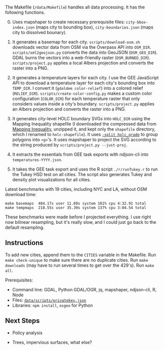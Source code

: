 The Makefile (`/data/Makefile`) handles all data processing. It has the following functions.

0. Uses mapshaper to create necessary prerequisite files: `city-bbox-index.json` (maps city to bounding box), `city-boundaries.json` (maps city to dissolved bounary).

1. It generates a basemap for each city. `scripts/download-osm.sh` downloads vector data from OSM via the Overpass API into `OSM_DIR`. `scripts/xml2geojson.py` converts the data into GeoJSON (`OSM_GEO_DIR`). GDAL burns the vectors into a web-friendly raster (`OSM_BURNED_DIR`). `scripts/project.py` applies a local Albers projection and converts the raster into a PNG.

2. It generates a temperature layers for each city. I use the GEE JavaScript API to download a temperature layer for each city's bounding box into `TEMP_DIR`. I convert it (`gdaldem color-relief`) into a colored relief (`RELIEF_DIR`). `scripts/create-color-config.py` makes a custom color configuration (`COLOR_DIR`) for each temperature raster that only considers values inside a city's boundary. `scripts/project.py` applies an Albers projection and converts the raster into a PNG.

3. It generates city-level HOLC boundary SVGs into `HOLC_DIR` using the Mapping Inequality shapefile (I downloaded the compressed data from [Mapping Inequality](https://dsl.richmond.edu/panorama/redlining/#loc=11/40.809/-74.187&˜city=manhattan-ny&area=D3&text=intro), unzipped it, and kept only the `shapefile` directory, which I renamed to `holc-shapefile`). It uses [`-split holc_grade`](https://github.com/mbloch/mapshaper/wiki/Command-Reference#-split) to group polygons into `<g>`'s. It uses mapshaper to project the SVG according to the string produced by `scripts/project.py --just-proj`.

4. It extracts the essentials from GEE task exports with ndjson-cli into `temperatures-YYYY.json`.

5. It takes the GEE task export and uses the R script `./r/runTukey.r` to run the Tukey HSD test on all cities. The script also generates Tukey and density plot visualizations for all cities.

Latest benchmarks with 19 cities, including NYC and LA, without OSM download time:
```
make basemaps  484.17s user 11.69s system 181% cpu 4:32.91 total
make tempmaps  218.55s user 35.39s system 137% cpu 3:04.54 total
```

These benchmarks were made before I projected everything. I use right now bilinear resampling, but it's really slow, and I could just go back to the default resampling.

## Instructions

To add new cities, append them to the `CITIES` variable in the Makefile. Run `make check-unique` to make sure there are no duplicate cities. Run `make downloads` (may have to run several times to get over the 429's). Run `make all`.

Prerequisites:
* Command line: GDAL, Python GDAL/OGR, jq, mapshaper, ndjson-cli, R, Node
* Files: [`data/scripts/privatekey.json`](https://developers.google.com/earth-engine/guides/service_account)
* Libraries: `npm install`, `osgeo` for Python

## Next Steps

* Policy analysis

* Trees, impervious surfaces, what else?

